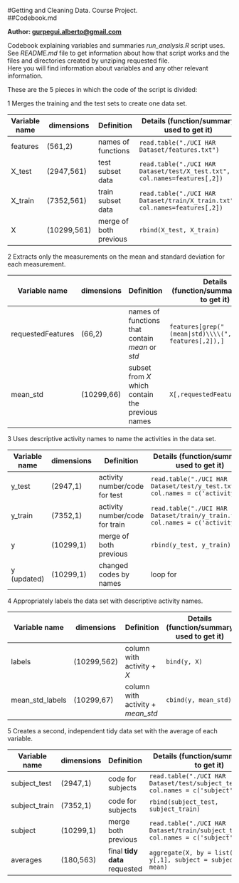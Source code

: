 
#Getting and Cleaning Data. Course Project.  
##Codebook.md  

**Author: gurpegui.alberto@gmail.com**

Codebook explaining variables and summaries *run_analysis.R* script uses.
See *README.md* file to get information about how that script works and the files and directories created by unziping requested file.   
Here you will find information about variables and any other relevant information.

These are the 5 pieces in which the code of the script is divided:

1 Merges the training and the test sets to create one data set.

Variable name |dimensions |Definition |Details (function/summary used to get it)    
------------------|-----------------|--------------------------------------|----------------------------------   
features |(561,2) |names of functions |`read.table("./UCI HAR Dataset/features.txt")`   
X_test |(2947,561) |test subset data |`read.table("./UCI HAR Dataset/test/X_test.txt", col.names=features[,2])`   
X_train |(7352,561) |train subset data |`read.table("./UCI HAR Dataset/train/X_train.txt", col.names=features[,2])`    
X |(10299,561) |merge of both previous |`rbind(X_test, X_train)`   

2 Extracts only the measurements on the mean and standard deviation for each measurement. 

Variable name |dimensions |Definition |Details (function/summary used to get it)    
------------------|-----------------|--------------------------------------|---------------  
requestedFeatures |(66,2) |names of functions that contain *mean* or *std* |`features[grep("(mean\|std)\\\\(", features[,2]),]`   
mean_std |(10299,66) |subset from *X* which contain the previous names |`X[,requestedFeatures[,1]]`   

3 Uses descriptive activity names to name the activities in the data set.   

Variable name |dimensions |Definition |Details (function/summary used to get it)    
------------------|-----------------|--------------------------------------|----------   
y_test |(2947,1) |activity number/code for test |`read.table("./UCI HAR Dataset/test/y_test.txt", col.names = c('activity'))`   
y_train |(7352,1) |activity number/code for train |`read.table("./UCI HAR Dataset/train/y_train.txt", col.names = c('activity'))`   
y |(10299,1) |merge of both previous |`rbind(y_test, y_train)`
y (updated) |(10299,1) |changed codes by names |loop for

4 Appropriately labels the data set with descriptive activity names.   

Variable name |dimensions |Definition |Details (function/summary used to get it)    
------------------|-----------------|--------------------------------------|-------------   
labels |(10299,562) |column with activity + *X*  |`bind(y, X)`
mean_std_labels |(10299,67) |column with activity + *mean_std* |`cbind(y, mean_std)`

5 Creates a second, independent tidy data set with the average of each variable.   

Variable name |dimensions |Definition |Details (function/summary used to get it)    
------------------|-----------------|--------------------------------------|-------------    
subject_test |(2947,1) |code for subjects |`read.table("./UCI HAR Dataset/test/subject_test.txt", col.names = c('subject'))`
subject_train |(7352,1) |code for subjects |`rbind(subject_test, subject_train)`
subject |(10299,1) |merge both previous |`read.table("./UCI HAR Dataset/train/subject_train.txt", col.names = c('subject'))`
averages |(180,563) |final **tidy data** requested |`aggregate(X, by = list(activity = y[,1], subject = subject[,1]), mean)`



